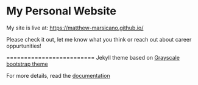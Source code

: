 My Personal Website
=========================
My site is live at: https://matthew-marsicano.github.io/

Please check it out, let me know what you think or reach out about career oppurtunities!

=========================
Jekyll theme based on [Grayscale bootstrap theme ](http://ironsummitmedia.github.io/startbootstrap-grayscale/)

For more details, read the [documentation](http://jekyllrb.com/)
